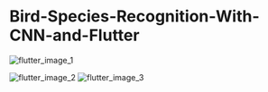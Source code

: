 # Bird-Species-Recognition-With-CNN-and-Flutter
![flutter_image_1](https://user-images.githubusercontent.com/70916991/147702109-e03368ea-6aef-4715-ab58-275fb3316b81.png)

![flutter_image_2](https://user-images.githubusercontent.com/70916991/147702103-01b04595-a2f7-4cb2-af0b-f4876507798e.png)
![flutter_image_3](https://user-images.githubusercontent.com/70916991/147702108-20b1be26-b274-403b-b289-d0d0332d23ff.png)
